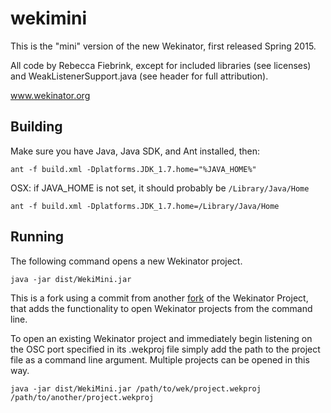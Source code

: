 # wekimini
This is the "mini" version of the new Wekinator, first released Spring 2015.

All code by Rebecca Fiebrink, except for included libraries (see licenses) and
WeakListenerSupport.java (see header for full attribution).

www.wekinator.org

## Building

Make sure you have Java, Java SDK, and Ant installed, then:

```
ant -f build.xml -Dplatforms.JDK_1.7.home="%JAVA_HOME%"
```
OSX: if JAVA_HOME is not set, it should probably be `/Library/Java/Home`
```
ant -f build.xml -Dplatforms.JDK_1.7.home=/Library/Java/Home
```

## Running

The following command opens a new Wekinator project.

```
java -jar dist/WekiMini.jar
```

This is a fork using a commit from another [fork](https://github.com/brannondorsey/wekimini) of the Wekinator Project, that adds the functionality to open Wekinator projects from the command line.

To open an existing Wekinator project and immediately begin listening on the OSC port specified
in its .wekproj file simply add the path to the project file as a command line argument. Multiple
projects can be opened in this way.

```
java -jar dist/WekiMini.jar /path/to/wek/project.wekproj /path/to/another/project.wekproj
```
